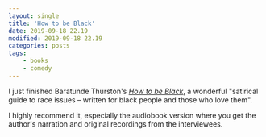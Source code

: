 ```yaml
---
layout: single
title: 'How to be Black'
date: 2019-09-18 22.19
modified: 2019-09-18 22.19
categories: posts
tags:
    - books
    - comedy
---
```


I just finished Baratunde Thurston's [_How to be Black_](https://howtobeblack.me/),
a wonderful "satirical guide to race issues – written for black people and those who love them".

I highly recommend it, especially the audiobook version where you get the author's narration
and original recordings from the interviewees.

